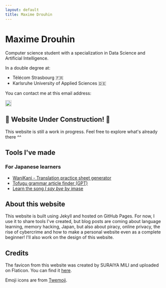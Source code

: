 ```yaml
---
layout: default
title: Maxime Drouhin
---
```


# Maxime Drouhin

Computer science student with a specialization in Data Science and Artificial Intelligence.

In a double degree at:
- Télécom Strasbourg 🇫🇷
- Karlsruhe University of Applied Sciences 🇩🇪

You can contact me at this email address:

<img alt="Email image" src="https://github.com/user-attachments/assets/476d999b-7edf-4082-acfc-1561e996ea54" style="height: 1.4em">

<div class="construction">
    <h2>🚧 Website Under Construction! 🚧</h2>
    <p>This website is still a work in progress. Feel free to explore what's already there ^^</p>
</div>

## Tools I've made

### For Japanese learners

- [WaniKani - Translation practice sheet generator](/tools/translation-practice-sheet-generator/)
- [Tofugu grammar article finder (GPT)](/tools/grammar-article-finder/)
- [Learn the song *I say bye* by imase](/tools/learn-i-say-bye-by-imase/)

## About this website

This website is built using Jekyll and hosted on GitHub Pages. For now, I use it to share tools I've created, but blog posts are coming about language learning, memory hacking, Japan, but also about piracy, online privacy, the rise of cybercrime and how to make a personal website even as a complete beginner! I'll also work on the design of this website.

## Credits

The favicon from this website was created by SURAIYA MILI and uploaded on Flaticon. You can find it <a href="https://www.flaticon.com/free-icon/wink_9527007" title="wink icon">here</a>.

Emoji icons are from [Twemoji](https://github.com/twitter/twemoji).
